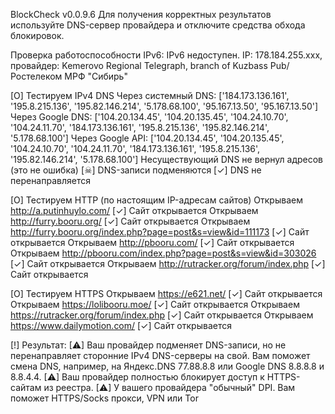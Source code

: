BlockCheck v0.0.9.6
Для получения корректных результатов используйте DNS-сервер провайдера и отключите средства обхода блокировок.

Проверка работоспособности IPv6: IPv6 недоступен.
IP: 178.184.255.xxx, провайдер: Kemerovo Regional Telegraph, branch of Kuzbass Pub/ Ростелеком МРФ "Сибирь"

[O] Тестируем IPv4 DNS
	Через системный DNS:	 ['184.173.136.161', '195.8.215.136', '195.82.146.214', '5.178.68.100', '95.167.13.50', '95.167.13.50']
	Через Google DNS:	 ['104.20.134.45', '104.20.135.45', '104.24.10.70', '104.24.11.70', '184.173.136.161', '195.8.215.136', '195.82.146.214', '5.178.68.100']
	Через Google API:	 ['104.20.134.45', '104.20.135.45', '104.24.10.70', '104.24.11.70', '184.173.136.161', '195.8.215.136', '195.82.146.214', '5.178.68.100']
	Несуществующий DNS не вернул адресов (это не ошибка)
[☠] DNS-записи подменяются
[✓] DNS не перенаправляется

[O] Тестируем HTTP (по настоящим IP-адресам сайтов)
	Открываем  http://a.putinhuylo.com/
[✓] Сайт открывается
	Открываем  http://furry.booru.org/
[✓] Сайт открывается
	Открываем  http://furry.booru.org/index.php?page=post&s=view&id=111173
[✓] Сайт открывается
	Открываем  http://pbooru.com/
[✓] Сайт открывается
	Открываем  http://pbooru.com/index.php?page=post&s=view&id=303026
[✓] Сайт открывается
	Открываем  http://rutracker.org/forum/index.php
[✓] Сайт открывается

[O] Тестируем HTTPS
	Открываем  https://e621.net/
[✓] Сайт открывается
	Открываем  https://lolibooru.moe/
[✓] Сайт открывается
	Открываем  https://rutracker.org/forum/index.php
[✓] Сайт открывается
	Открываем  https://www.dailymotion.com/
[✓] Сайт открывается

[!] Результат:
[⚠] Ваш провайдер подменяет DNS-записи, но не перенаправляет сторонние IPv4 DNS-серверы на свой.
 Вам поможет смена DNS, например, на Яндекс.DNS 77.88.8.8 или Google DNS 8.8.8.8 и 8.8.4.4.
[⚠] Ваш провайдер полностью блокирует доступ к HTTPS-сайтам из реестра.
[⚠] У вашего провайдера "обычный" DPI. Вам поможет HTTPS/Socks прокси, VPN или Tor
